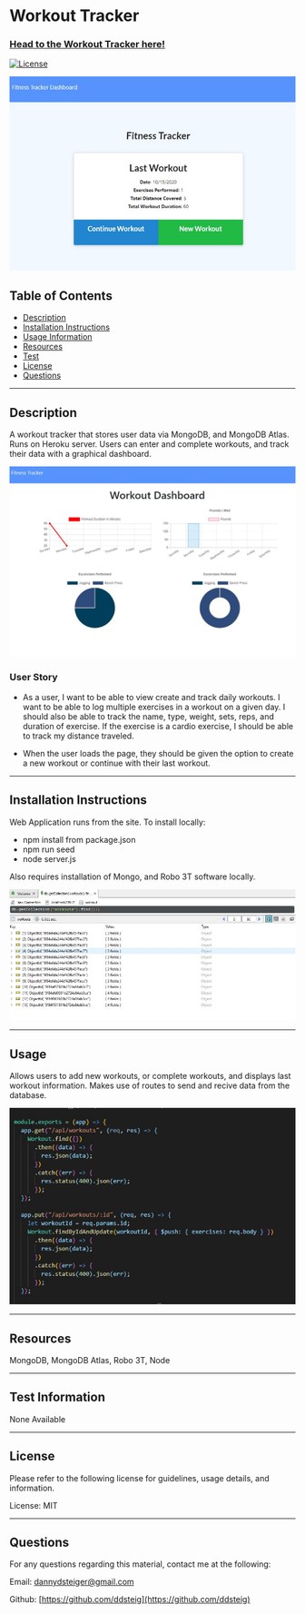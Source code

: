 
  
  # Workout Tracker

  ### [Head to the Workout Tracker here!](  https://stormy-cove-71329.herokuapp.com/)

  [![License](https://img.shields.io/badge/License-MIT-blue.svg)](https://opensource.org/licenses/MIT)

  ![Last Workout](https://github.com/ddsteig/workout-tracker/blob/main/imgs/last.jpg "Last Workout")

  ## Table of Contents
  - [Description](#description)
  - [Installation Instructions](#install)
  - [Usage Information](#usage)
  - [Resources](#resources)
  - [Test](#test)
  - [License](#license)
  - [Questions](#questions)
  
  <hr>
  
  ## Description <a name="description"></a>
   
  A workout tracker that stores user data via MongoDB, and MongoDB Atlas. Runs on Heroku server. Users can enter and complete workouts, and track their data with a graphical dashboard.

  ![Workout Dashboard](https://github.com/ddsteig/workout-tracker/blob/main/imgs/dashboard.jpg "Workout Dashboard")

  ### User Story

  * As a user, I want to be able to view create and track daily workouts. I want to be able to log multiple exercises in a workout on a given day. I should also be able to track the name, type, weight, sets, reps, and duration of exercise. If the exercise is a cardio exercise, I should be able to track my distance traveled.

  * When the user loads the page, they should be given the option to create a new workout or continue with their last workout. 
  
  <hr>
  
  ## Installation Instructions <a name="install"></a>
  
  Web Application runs from the site. To install locally: 
  * npm install from package.json
  * npm run seed
  * node server.js
  
  Also requires installation of Mongo, and Robo 3T software locally.

  ![Robo 3T](https://github.com/ddsteig/workout-tracker/blob/main/imgs/robo.jpg "Robo 3T")
  
  <hr>
  
  ## Usage <a name="usage"></a>
  
  Allows users to add new workouts, or complete workouts, and displays last workout information. Makes use of routes to send and recive data from the database.

  ![Api Routes](https://github.com/ddsteig/workout-tracker/blob/main/imgs/routes.jpg "Api Routes")
  
  <hr>
  
  ## Resources <a name="resources"></a>
  
  MongoDB, MongoDB Atlas, Robo 3T, Node
  
  <hr>
  
  ## Test Information <a name="test"></a>
  
  None Available
  
  <hr>
  
  ## License <a name="license"></a>
  
  Please refer to the following license for guidelines, usage details, and information.
  
  License: MIT
  
  <hr>
  
  ## Questions <a name="questions"></a>
  
  For any questions regarding this material, contact me at the following:
  
  Email: dannydsteiger@gmail.com
  
  Github: [https://github.com/ddsteig](https://github.com/ddsteig)
  
  
